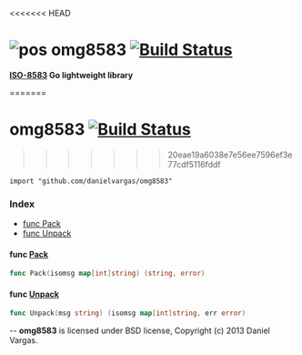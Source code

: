 <<<<<<< HEAD
# ![pos](http://s3.amazonaws.com/dgvstuff/pos.png) omg8583 [![Build Status](https://drone.io/github.com/danielvargas/omg8583/status.png)](https://drone.io/github.com/danielvargas/omg8583/latest)
**[ISO-8583](http://en.wikipedia.org/wiki/ISO_8583) Go lightweight library**

=======
# omg8583 [![Build Status](https://drone.io/github.com/danielvargas/omg8583/status.png)](https://drone.io/github.com/danielvargas/omg8583/latest)
>>>>>>> 20eae19a6038e7e56ee7596ef3e77cdf5116fddf

    import "github.com/danielvargas/omg8583"
    

### Index

* [func  Pack](#func--pack)
* [func  Unpack](#func--unpack)


#### func  [Pack](#pack)

```go
func Pack(isomsg map[int]string) (string, error)
```

#### func  [Unpack](#unpack)

```go
func Unpack(msg string) (isomsg map[int]string, err error)
```
--
**omg8583** is licensed under BSD license, Copyright (c) 2013 Daniel Vargas.
